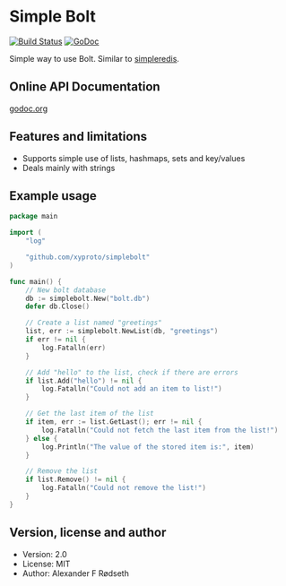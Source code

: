 Simple Bolt
============

[![Build Status](https://travis-ci.org/xyproto/simplebolt.svg?branch=master)](https://travis-ci.org/xyproto/simplebolt)
[![GoDoc](https://godoc.org/github.com/xyproto/simplebolt?status.svg)](http://godoc.org/github.com/xyproto/simplebolt)

Simple way to use Bolt. Similar to [simpleredis](https://github.com/xyproto/simpleredis).


Online API Documentation
------------------------

[godoc.org](http://godoc.org/github.com/xyproto/simplebolt)


Features and limitations
------------------------

* Supports simple use of lists, hashmaps, sets and key/values
* Deals mainly with strings


Example usage
-------------

~~~go
package main

import (
	"log"

	"github.com/xyproto/simplebolt"
)

func main() {
	// New bolt database
	db := simplebolt.New("bolt.db")
	defer db.Close()

	// Create a list named "greetings"
	list, err := simplebolt.NewList(db, "greetings")
	if err != nil {
		log.Fatalln(err)
	}

	// Add "hello" to the list, check if there are errors
	if list.Add("hello") != nil {
		log.Fatalln("Could not add an item to list!")
	}

	// Get the last item of the list
	if item, err := list.GetLast(); err != nil {
		log.Fatalln("Could not fetch the last item from the list!")
	} else {
		log.Println("The value of the stored item is:", item)
	}

	// Remove the list
	if list.Remove() != nil {
		log.Fatalln("Could not remove the list!")
	}
}
~~~

Version, license and author
---------------------------

* Version: 2.0
* License: MIT
* Author: Alexander F Rødseth

